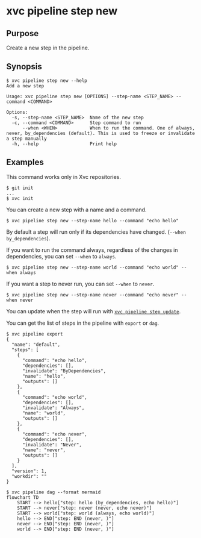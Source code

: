 # xvc pipeline step new

## Purpose

Create a new step in the pipeline.

## Synopsis

```console
$ xvc pipeline step new --help
Add a new step

Usage: xvc pipeline step new [OPTIONS] --step-name <STEP_NAME> --command <COMMAND>

Options:
  -s, --step-name <STEP_NAME>  Name of the new step
  -c, --command <COMMAND>      Step command to run
      --when <WHEN>            When to run the command. One of always, never, by_dependencies (default). This is used to freeze or invalidate a step manually
  -h, --help                   Print help

```

## Examples

This command works only in Xvc repositories.

```console
$ git init
...
$ xvc init
```

You can create a new step with a name and a command.

```console
$ xvc pipeline step new --step-name hello --command "echo hello"
```

By default a step will run only if its dependencies have changed. (`--when by_dependencies`).

If you want to run the command always, regardless of the changes in dependencies, you can set `--when` to `always`.

```console
$ xvc pipeline step new --step-name world --command "echo world" --when always
```

If you want a step to never run, you can set `--when` to `never`.

```console
$ xvc pipeline step new --step-name never --command "echo never" --when never
```

You can update when the step will run with [`xvc pipeline step update`](/ref/xvc-pipeline-step-update.md).

You can get the list of steps in the pipeline with `export` or `dag`.

```console
$ xvc pipeline export
{
  "name": "default",
  "steps": [
    {
      "command": "echo hello",
      "dependencies": [],
      "invalidate": "ByDependencies",
      "name": "hello",
      "outputs": []
    },
    {
      "command": "echo world",
      "dependencies": [],
      "invalidate": "Always",
      "name": "world",
      "outputs": []
    },
    {
      "command": "echo never",
      "dependencies": [],
      "invalidate": "Never",
      "name": "never",
      "outputs": []
    }
  ],
  "version": 1,
  "workdir": ""
}

$ xvc pipeline dag --format mermaid
flowchart TD
	START --> hello["step: hello (by_dependencies, echo hello)"]
	START --> never["step: never (never, echo never)"]
	START --> world["step: world (always, echo world)"]
	hello --> END["step: END (never, )"]
	never --> END["step: END (never, )"]
	world --> END["step: END (never, )"]


```

